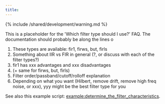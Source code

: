 ```yaml
---
title:
---
```


{% include /shared/development/warning.md %}

This is a placeholder for the 'Which filter type should I use?' FAQ. The documentation should probably be along the lines o

 1.  These types are available: fir1, firws, but, firls
 2.  Something about IIR vs FIR in general (?, or discuss with each of the filter types?)
 3.  fir1 has xxx advantages and xxx disadvantages
 4.  (+ same for firws, but, firls)
 5.  Filter order/passband/cutoff/rolloff explanation
 6.  Depending on what you want (Hilbert, remove drift, remove high freq noise, or xxx), yyy might be the best filter type for you

See also this example script: [example:determine_the_filter_characteristics](/example/determine_the_filter_characteristics).
